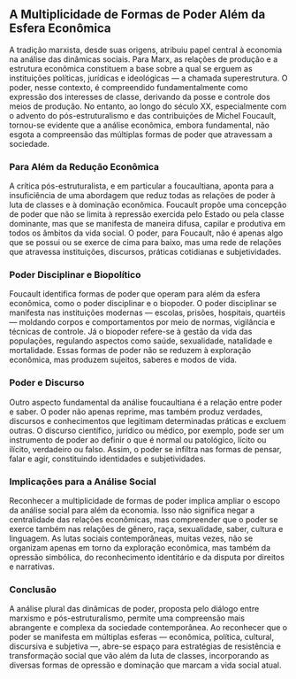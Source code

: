 
## A Multiplicidade de Formas de Poder Além da Esfera Econômica

A tradição marxista, desde suas origens, atribuiu papel central à economia na análise das dinâmicas sociais. Para Marx, as relações de produção e a estrutura econômica constituem a base sobre a qual se erguem as instituições políticas, jurídicas e ideológicas — a chamada superestrutura. O poder, nesse contexto, é compreendido fundamentalmente como expressão dos interesses de classe, derivando da posse e controle dos meios de produção. No entanto, ao longo do século XX, especialmente com o advento do pós-estruturalismo e das contribuições de Michel Foucault, tornou-se evidente que a análise econômica, embora fundamental, não esgota a compreensão das múltiplas formas de poder que atravessam a sociedade.

### Para Além da Redução Econômica

A crítica pós-estruturalista, e em particular a foucaultiana, aponta para a insuficiência de uma abordagem que reduz todas as relações de poder à luta de classes e à dominação econômica. Foucault propõe uma concepção de poder que não se limita à repressão exercida pelo Estado ou pela classe dominante, mas que se manifesta de maneira difusa, capilar e produtiva em todos os âmbitos da vida social. O poder, para Foucault, não é apenas algo que se possui ou se exerce de cima para baixo, mas uma rede de relações que atravessa instituições, discursos, práticas cotidianas e subjetividades.

### Poder Disciplinar e Biopolítico

Foucault identifica formas de poder que operam para além da esfera econômica, como o poder disciplinar e o biopoder. O poder disciplinar se manifesta nas instituições modernas — escolas, prisões, hospitais, quartéis — moldando corpos e comportamentos por meio de normas, vigilância e técnicas de controle. Já o biopoder refere-se à gestão da vida das populações, regulando aspectos como saúde, sexualidade, natalidade e mortalidade. Essas formas de poder não se reduzem à exploração econômica, mas produzem sujeitos, saberes e modos de vida.

### Poder e Discurso

Outro aspecto fundamental da análise foucaultiana é a relação entre poder e saber. O poder não apenas reprime, mas também produz verdades, discursos e conhecimentos que legitimam determinadas práticas e excluem outras. O discurso científico, jurídico ou médico, por exemplo, pode ser um instrumento de poder ao definir o que é normal ou patológico, lícito ou ilícito, verdadeiro ou falso. Assim, o poder se infiltra nas formas de pensar, falar e agir, constituindo identidades e subjetividades.

### Implicações para a Análise Social

Reconhecer a multiplicidade de formas de poder implica ampliar o escopo da análise social para além da economia. Isso não significa negar a centralidade das relações econômicas, mas compreender que o poder se exerce também nas relações de gênero, raça, sexualidade, saber, cultura e linguagem. As lutas sociais contemporâneas, muitas vezes, não se organizam apenas em torno da exploração econômica, mas também da opressão simbólica, do reconhecimento identitário e da disputa por direitos e narrativas.

### Conclusão

A análise plural das dinâmicas de poder, proposta pelo diálogo entre marxismo e pós-estruturalismo, permite uma compreensão mais abrangente e complexa da sociedade contemporânea. Ao reconhecer que o poder se manifesta em múltiplas esferas — econômica, política, cultural, discursiva e subjetiva —, abre-se espaço para estratégias de resistência e transformação social que vão além da luta de classes, incorporando as diversas formas de opressão e dominação que marcam a vida social atual.
```
